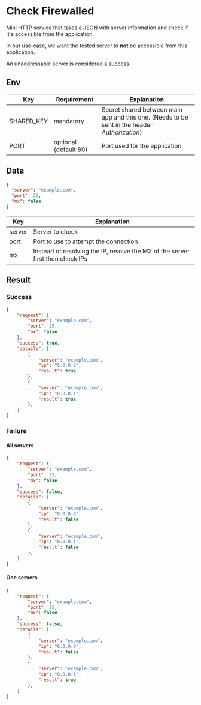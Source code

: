# Check Firewalled

Mini HTTP service that takes a JSON with server information and check
 if it's accessible from the application.

In our use-case, we want the tested server to **not** be accessible from this application.

An unaddressable server is considered a success.

## Env

| Key        | Requirement           | Explanation                                                                                   |
|------------|-----------------------|-----------------------------------------------------------------------------------------------|
| SHARED_KEY | mandatory             | Secret shared between main app and this one. (Needs to be sent in the header *Authorization*) |
| PORT       | optional (default 80) | Port used for the application                                                                 |

## Data
```json
{
  "server": "example.com",
  "port": 25,
  "mx": false
}
```


| Key    | Explanation                                                                    |
|--------|--------------------------------------------------------------------------------|
| server | Server to check                                                                |
| port   | Port to use to attempt the connection                                          |
| mx     | Instead of resolving the IP, resolve the MX of the server first then check IPs |
## Result
### Success
```json
{
    "request": {
        "server": "example.com",
        "port": 25,
        "mx": false
    },
    "success": true,
    "details": [
        {
            "server": "example.com",
            "ip": "0.0.0.0",
            "result": true
        },
        {
            "server": "example.com",
            "ip": "0.0.0.1",
            "result": true
        },
    ]
}
```


### Failure

#### All servers
```json
{
    "request": {
        "server": "example.com",
        "port": 25,
        "mx": false
    },
    "success": false,
    "details": [
        {
            "server": "example.com",
            "ip": "0.0.0.0",
            "result": false
        },
        {
            "server": "example.com",
            "ip": "0.0.0.1",
            "result": false
        },
    ]
}
```

#### One servers
```json
{
    "request": {
        "server": "example.com",
        "port": 25,
        "mx": false
    },
    "success": false,
    "details": [
        {
            "server": "example.com",
            "ip": "0.0.0.0",
            "result": false
        },
        {
            "server": "example.com",
            "ip": "0.0.0.1",
            "result": true
        },
    ]
}
```
